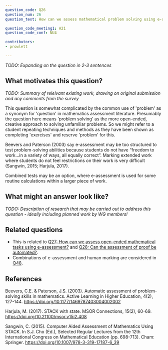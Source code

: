 ```yaml
---
question_code: Q26 
question_num: 26 
question_text: How can we assess mathematical problem solving using e-assessment? 

question_code_meeting1: A21 
question_code_conf: NU4 

contributors: 
- prowlett

---
```

*TODO: Expanding on the question in 2-3 sentences*

## What motivates this question?

*TODO: Summary of relelvant existing work, drawing on original submission and any comments from the survey*

This question is somewhat complicated by the common use of 'problem' as a synonym for 'question' in mathematics assessment literature. Presumably the question here means 'problem solving' as the more open-ended, creative approach to solving unfamiliar problems. So we might refer to a student repeating techniques and methods as they have been shown as completing 'exercises' and reserve 'problem' for this. 

Beevers and Paterson (2003) say e-assessment may be too structured to test problem-solving abilities because students do not have “freedom to work...in a variety of ways, all equally correct”. Marking extended work where students do not feel restrictions on their work is very difficult (Sangwin, 2015; Harjula, 2017). 

Combined tests may be an option, where e-assessment is used for some routine calculations within a larger piece of work.

## What might an answer look like?

*TODO: Description of research that may be carried out to address this question - ideally including planned work by WG members!*

## Related questions

* This is related to [Q27: How can we assess open-ended mathematical tasks using e-assessment?](Q27) and [Q28: Can the assessment of proof be automated?](Q28).
* Combinations of e-assessment and human marking are considered in [Q48](Q48).

## References

Beevers, C.E. & Paterson, J.S. (2003). Automatic assessment of problem-solving skills in mathematics. Active Learning in Higher Education, 4(2), 127-144. https://doi.org/10.1177/1469787403004002002

Harjula, M. (2017). STACK with state. MSOR Connections, 15(2), 60-69. https://doi.org/10.21100/msor.v15i2.408

Sangwin, C. (2015). Computer Aided Assessment of Mathematics Using STACK. In S.J. Cho (Ed.), Selected Regular Lectures from the 12th International Congress on Mathematical Education (pp. 698-713). Cham: Springer. https://doi.org/10.1007/978-3-319-17187-6_39
